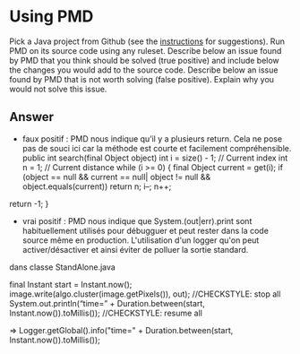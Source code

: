 # Using PMD

Pick a Java project from Github (see the [instructions](../sujet.md) for suggestions). Run PMD on its source code using any ruleset. Describe below an issue found by PMD that you think should be solved (true positive) and include below the changes you would add to the source code. Describe below an issue found by PMD that is not worth solving (false positive). Explain why you would not solve this issue.

## Answer

* faux positif : PMD nous indique qu’il y a plusieurs return. Cela ne pose pas de souci ici car la méthode est courte et facilement compréhensible.
public int search(final Object object) 
int i = size() - 1; // Current index
int n = 1; // Current distance
while (i >= 0) {
final Object current = get(i);
if (object == null && current == null|
object != null && object.equals(current))
return n;
i–;
n++;

return -1;
}


* vrai positif :
PMD nous indique que System.(out|err).print sont habituellement utilisés pour débugguer et peut rester dans la code source même en production. L'utilisation d'un logger qu'on peut activer/désactiver et ainsi éviter de polluer la sortie standard.

dans classe StandAlone.java

final Instant start = Instant.now();
image.write(algo.cluster(image.getPixels()), out);
//CHECKSTYLE: stop all
System.out.println(“time=” + Duration.between(start, Instant.now()).toMillis());
//CHECKSTYLE: resume all

=>  Logger.getGlobal().info("time=" + Duration.between(start, Instant.now()).toMillis());
